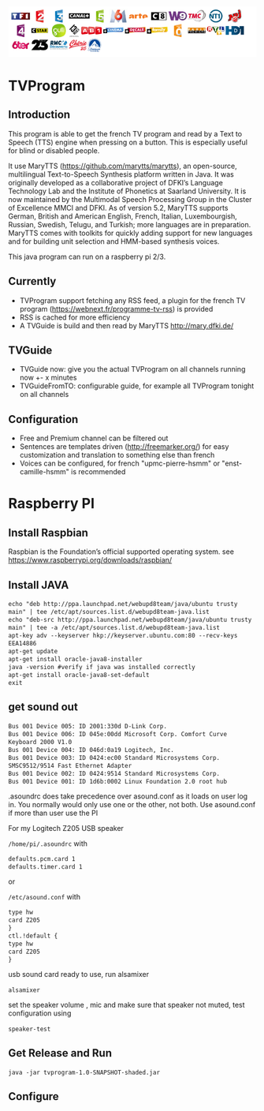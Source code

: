 ![tvprogram](tvprogram.png)

# TVProgram

## Introduction
This program is able to get the french TV program and read by a Text to Speech (TTS) engine when pressing on a button. 
This is especially useful for blind or disabled people.

It use MaryTTS (https://github.com/marytts/marytts), an open-source, multilingual Text-to-Speech Synthesis platform written in Java. It was originally developed as a collaborative project of DFKI’s Language Technology Lab and the Institute of Phonetics at Saarland University. It is now maintained by the Multimodal Speech Processing Group in the Cluster of Excellence MMCI and DFKI.
As of version 5.2, MaryTTS supports German, British and American English, French, Italian, Luxembourgish, Russian, Swedish, Telugu, and Turkish; more languages are in preparation. MaryTTS comes with toolkits for quickly adding support for new languages and for building unit selection and HMM-based synthesis voices.

This java program can run on a raspberry pi 2/3. 

## Currently
* TVProgram support fetching any RSS feed, a plugin for the french TV program (https://webnext.fr/programme-tv-rss) is provided
* RSS is cached for more efficiency
* A TVGuide is build and then read by MaryTTS http://mary.dfki.de/

## TVGuide
* TVGuide now: give you the actual TVProgram on all channels running now +- x minutes
* TVGuideFromTO: configurable guide, for example all TVProgram tonight on all channels

## Configuration
* Free and Premium channel can be filtered out
* Sentences are templates driven (http://freemarker.org/) for easy customization and translation to something else than french
* Voices can be configured, for french "upmc-pierre-hsmm" or "enst-camille-hsmm" is recommended

# Raspberry PI

## Install Raspbian
Raspbian is the Foundation’s official supported operating system. see https://www.raspberrypi.org/downloads/raspbian/

## Install JAVA

```sudo su -
echo "deb http://ppa.launchpad.net/webupd8team/java/ubuntu trusty main" | tee /etc/apt/sources.list.d/webupd8team-java.list
echo "deb-src http://ppa.launchpad.net/webupd8team/java/ubuntu trusty main" | tee -a /etc/apt/sources.list.d/webupd8team-java.list
apt-key adv --keyserver hkp://keyserver.ubuntu.com:80 --recv-keys EEA14886
apt-get update
apt-get install oracle-java8-installer
java -version #verify if java was installed correctly
apt-get install oracle-java8-set-default
exit
```

## get sound out

```pi@raspberrypi:~ $ lsusb
Bus 001 Device 005: ID 2001:330d D-Link Corp.
Bus 001 Device 006: ID 045e:00dd Microsoft Corp. Comfort Curve Keyboard 2000 V1.0
Bus 001 Device 004: ID 046d:0a19 Logitech, Inc.
Bus 001 Device 003: ID 0424:ec00 Standard Microsystems Corp. SMSC9512/9514 Fast Ethernet Adapter
Bus 001 Device 002: ID 0424:9514 Standard Microsystems Corp.
Bus 001 Device 001: ID 1d6b:0002 Linux Foundation 2.0 root hub
```

.asoundrc does take precedence over asound.conf as it loads on user log in. You normally would only use one or the other, not both. Use asound.conf if more than user use the PI

For my Logitech Z205 USB speaker

`/home/pi/.asoundrc`
with
```defaults.ctl.card 1 
defaults.pcm.card 1 
defaults.timer.card 1
```

or

`/etc/asound.conf`
with
```pcm.!default {
type hw
card Z205
}
ctl.!default {
type hw
card Z205
}
```

usb sound card ready to use, run alsamixer

`alsamixer `

set the speaker volume , mic and make sure that speaker not muted, test configuration using

`speaker-test`

## Get Release and Run

```wget tvprogram-1.0-SNAPSHOT-shaded.jar
java -jar tvprogram-1.0-SNAPSHOT-shaded.jar
``` 

## Configure
